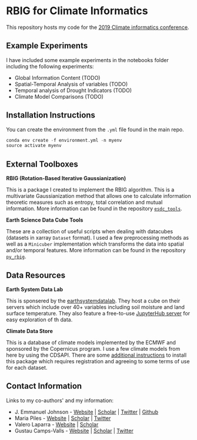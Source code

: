 # RBIG for Climate Informatics

This repository hosts my code for the [2019 Climate informatics conference](https://sites.google.com/view/climateinformatics2019).


## Example Experiments

I have included some example experiments in the notebooks folder including the following experiments:

* Global Information Content (TODO)
* Spatial-Temporal Analysis of variables (TODO)
* Temporal analysis of Drought Indicators (TODO)
* Climate Model Comparisons (TODO)


## Installation Instructions

You can create the environment from the `.yml` file found in the main repo.

```python
conda env create -f environment.yml -n myenv
source activate myenv
```

## External Toolboxes

**RBIG (Rotation-Based Iterative Gaussianization)**

This is a package I created to implement the RBIG algorithm. This is a multivariate Gaussianization method that allows one to calculate information theoretic measures such as entropy, total correlation and mutual information. More information can be found in the repository [`esdc_tools`](https://github.com/IPL-UV/py_rbig).

**Earth Science Data Cube Tools**

These are a collection of useful scripts when dealing with datacubes (datasets in xarray `Dataset` format). I used a few preprocessing methods as well as a `Minicuber` implementation which transforms the data into spatial and/or temporal features. More information can be found in the repository [`py_rbig`](https://github.com/IPL-UV/esdc_tools).


## Data Resources

**Earth System Data Lab**

This is sponsered by the [earthsystemdatalab](https://www.earthsystemdatalab.net/). They host a cube on their servers which include over 40+ variables including soil moisture and land surface temperature. They also feature a free-to-use [JupyterHub server](https://www.earthsystemdatalab.net/index.php/interact/data-lab/) for easy exploration of th data. 

**Climate Data Store**

This is a database of climate models implemented by the ECMWF and sponsored by the Copernicus program. I use a few climate models from here by using the CDSAPI. There are some [additional instructions](https://cds.climate.copernicus.eu/api-how-to) to install this package which requires registration and agreeing to some terms of use for each dataset.

## Contact Information

Links to my co-authors' and my information:

* J. Emmanuel Johnson - [Website](jejjohnson.netlify.com) | [Scholar](https://scholar.google.com/citations?user=h-wdX7gAAAAJ&hl=es) | [Twitter](https://twitter.com/jejjohnson) | [Github]() 
* Maria Piles - [Website](https://sites.google.com/site/mariapiles/) | [Scholar](https://scholar.google.com/citations?hl=es&user=KTva-HMAAAAJ) | [Twitter](https://twitter.com/Maria_Piles)
* Valero Laparra - [Website](https://www.uv.es/lapeva/) | [Scholar](https://scholar.google.com/citations?user=dNt_xikAAAAJ&hl=es)
* Gustau Camps-Valls - [Website](https://www.uv.es/gcamps/) | [Scholar](https://scholar.google.com/citations?user=6mgnauMAAAAJ&hl=es) | [Twitter](https://twitter.com/isp_uv_es)
